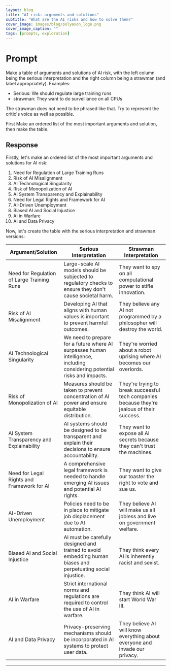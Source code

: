 ```yaml
---
layout: blog
title: "AI risk: argements and solutions"
subtitle: "What are the AI risks and how to solve them?"
cover_image: images/blog/polyaxon_logo.png
cover_image_caption: ""
tags: [prompts, exploration]
---
```


# Prompt

Make a table of arguments and solutions of AI risk, with the left column being the serious interpretation and the right column being a strawman (and label appropriately).
Examples:

- Serious: We should regulate large training runs
- strawman: They want to do surveillance on all CPUs

The strawman does not need to be phrased like that. Try to represent the critic's voice as well as possible.

First Make an ordered list of the most important arguments and solution, then make the table.

## Response

Firstly, let's make an ordered list of the most important arguments and solutions for AI risk:

1. Need for Regulation of Large Training Runs
2. Risk of AI Misalignment
3. AI Technological Singularity
4. Risk of Monopolization of AI
5. AI System Transparency and Explainability
6. Need for Legal Rights and Framework for AI
7. AI-Driven Unemployment
8. Biased AI and Social Injustice
9. AI in Warfare
10. AI and Data Privacy

Now, let's create the table with the serious interpretation and strawman versions:

| Argument/Solution                          | Serious Interpretation                                                                                                    | Strawman Interpretation                                                                     |
| ------------------------------------------ | ------------------------------------------------------------------------------------------------------------------------- | ------------------------------------------------------------------------------------------- |
| Need for Regulation of Large Training Runs | Large-scale AI models should be subjected to regulatory checks to ensure they don't cause societal harm.                  | They want to spy on all computational power to stifle innovation.                           |
| Risk of AI Misalignment                    | Developing AI that aligns with human values is important to prevent harmful outcomes.                                     | They believe any AI not programmed by a philosopher will destroy the world.                 |
| AI Technological Singularity               | We need to prepare for a future where AI surpasses human intelligence, including considering potential risks and impacts. | They're worried about a robot uprising where AI becomes our overlords.                      |
| Risk of Monopolization of AI               | Measures should be taken to prevent concentration of AI power and ensure equitable distribution.                          | They're trying to break successful tech companies because they're jealous of their success. |
| AI System Transparency and Explainability  | AI systems should be designed to be transparent and explain their decisions to ensure accountability.                     | They want to expose all AI secrets because they can't trust the machines.                   |
| Need for Legal Rights and Framework for AI | A comprehensive legal framework is needed to handle emerging AI issues and potential AI rights.                           | They want to give our toaster the right to vote and sue us.                                 |
| AI-Driven Unemployment                     | Policies need to be in place to mitigate job displacement due to AI automation.                                           | They believe AI will make us all jobless and live on government welfare.                    |
| Biased AI and Social Injustice             | AI must be carefully designed and trained to avoid embedding human biases and perpetuating social injustice.              | They think every AI is inherently racist and sexist.                                        |
| AI in Warfare                              | Strict international norms and regulations are required to control the use of AI in warfare.                              | They think AI will start World War III.                                                     |
| AI and Data Privacy                        | Privacy-preserving mechanisms should be incorporated in AI systems to protect user data.                                  | They believe AI will know everything about everyone and invade our privacy.                 |

---
